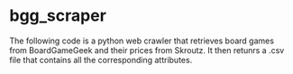 # bgg_scraper
The following code is a python web crawler that retrieves board games from BoardGameGeek and their prices from Skroutz. It 
then retunrs a .csv file that contains all the corresponding attributes.

